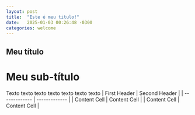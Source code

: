 ```yaml
---
layout: post
title:  "Este é meu titulo!"
date:   2025-01-03 00:26:48 -0300
categories: welcome
---
```

## Meu título
# Meu sub-título
Texto texto texto texto texto texto texto
| First Header  | Second Header |
| ------------- | ------------- |
| Content Cell  | Content Cell  |
| Content Cell  | Content Cell  |

